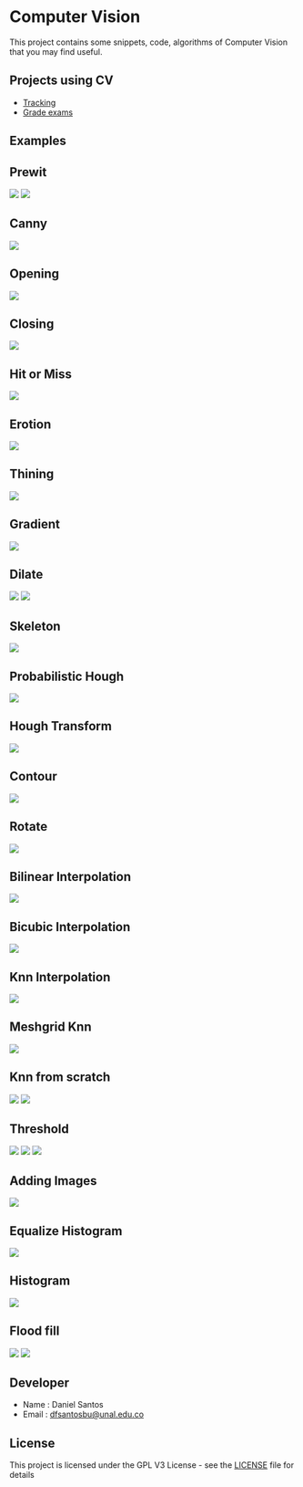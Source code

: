 Computer Vision
====================
This project contains some snippets, code, algorithms of Computer Vision that you may find useful.  

Projects using CV
------------------------

 - [ Tracking ]( https://github.com/xdanielsb/TrackImages )
 - [ Grade exams ]( https://www.youtube.com/watch?v=uTyJL015c90 )


Examples
------------------------

Prewit
------
<img src="./py-process/prewit/result_convs.png" />
<img src="./py-process/prewit/prewit.png" />

Canny
-----
<img src="./py-process/canny/canny.png" />

Opening
-------
<img src="./py-process/morphological_transformation/opening/opening.png" />

Closing
-------
<img src="./py-process/morphological_transformation/closing/closing.png" />

Hit or Miss
-----------
<img src="./py-process/morphological_transformation/hit_or_miss/hit_or_miss.png" />

Erotion
-------
<img src="./py-process/morphological_transformation/erotion/erotion.png" />

Thining
-------
<img src="./py-process/morphological_transformation/thining/thining.png" />


Gradient
--------
<img src="./py-process/morphological_transformation/gradient/gradient.png" />

Dilate
------
<img src="./py-process/morphological_transformation/dilatation/dilate.png" />
<img src="./py-process/dilate/dilate.png" />

Skeleton
--------
<img src="./py-process/morphological_transformation/skeleton/skeleton.png" />

Probabilistic Hough
-------------------
<img src="./py-process/hough/probalistic_hough.png" />

Hough Transform
---------------
<img src="./py-process/hough/hough_transform.png" />

Contour
-------
<img src="./py-process/contours/contour.png" />


Rotate
------
<img src="./py-process/rotation/rotate.png" />

Bilinear Interpolation
----------------------
<img src="./py-process/interpolation_methods/bilinear.png" />

Bicubic Interpolation
---------------------
<img src="./py-process/interpolation_methods/bicubic.png" />

Knn Interpolation
-----------------
<img src="./py-process/interpolation_methods/knn.png" />

Meshgrid Knn
------------
<img src="./py-process/knn_clasification/meshgrid_knn.png" />

Knn from scratch
----------------
<img src="./py-process/knn_clasification/from_scratch_knn.png" />
<img src="./py-process/subplots/subplot.png" />

Threshold 
---------
<img src="./py-process/images_feautures/threshold/threshold_from_scratch.png" />
<img src="./py-process/images_feautures/threshold/threshold.png" />
<img src="./py-process/images_feautures/threshold/adaptative_threshold.png" />


Adding Images 
-------------
<img src="./py-process/add_images/result.png" />


Equalize Histogram
------------------
<img src="./py-process/histogram/equalize_hist.png" />


Histogram
---------
<img src="./py-process/histogram/hist.png" />

Flood fill
----------
<img src="./py-process/floodfill/floodfill.png" />
<img src="./py-process/dilate/smile.png" />


</p>



Developer
----------
* Name : Daniel Santos
* Email : dfsantosbu@unal.edu.co

License
-------

This project is licensed under the GPL V3 License - see the [LICENSE](LICENSE) file for details
